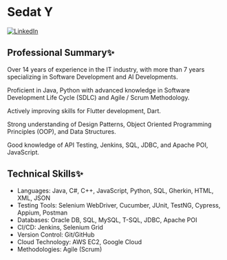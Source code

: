 

# Sedat Y

[![LinkedIn](https://img.shields.io/badge/LinkedIn-Sedat-blue)](https://www.linkedin.com/in/yoltay)

## Professional Summary✨
Over 14 years of experience in the IT industry, with more than 7 years specializing in Software 
Development and AI Developments.

Proficient in Java, Python with advanced knowledge in Software Development Life Cycle (SDLC) and Agile / 
Scrum Methodology. 

Actively improving skills for Flutter development, Dart. 

Strong understanding of Design Patterns, Object Oriented Programming Principles (OOP), and Data Structures. 

Good knowledge of API Testing, Jenkins, SQL, JDBC, and Apache POI, JavaScript. 


## Technical Skills✨
- Languages: Java, C#, C++, JavaScript, Python, SQL, Gherkin, HTML, XML, JSON
- Testing Tools: Selenium WebDriver, Cucumber, JUnit, TestNG, Cypress, Appium, Postman
- Databases: Oracle DB, SQL, MySQL, T-SQL, JDBC, Apache POI
- CI/CD: Jenkins, Selenium Grid
- Version Control: Git/GitHub
- Cloud Technology: AWS EC2, Google Cloud
- Methodologies: Agile (Scrum)

